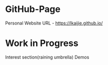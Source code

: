 # GitHub-Page
Personal Website 
URL - https://lkaijie.github.io/
# Work in Progress
Interest section(raining umbrella)
Demos